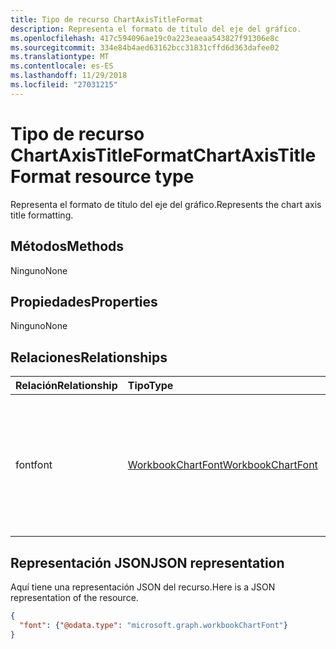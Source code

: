 ```yaml
---
title: Tipo de recurso ChartAxisTitleFormat
description: Representa el formato de título del eje del gráfico.
ms.openlocfilehash: 417c594096ae19c0a223eaeaa543827f91306e8c
ms.sourcegitcommit: 334e84b4aed63162bcc31831cffd6d363dafee02
ms.translationtype: MT
ms.contentlocale: es-ES
ms.lasthandoff: 11/29/2018
ms.locfileid: "27031215"
---
```

# <a name="chartaxistitleformat-resource-type"></a><span data-ttu-id="e6262-103">Tipo de recurso ChartAxisTitleFormat</span><span class="sxs-lookup"><span data-stu-id="e6262-103">ChartAxisTitleFormat resource type</span></span>

<span data-ttu-id="e6262-104">Representa el formato de título del eje del gráfico.</span><span class="sxs-lookup"><span data-stu-id="e6262-104">Represents the chart axis title formatting.</span></span>


## <a name="methods"></a><span data-ttu-id="e6262-105">Métodos</span><span class="sxs-lookup"><span data-stu-id="e6262-105">Methods</span></span>
<span data-ttu-id="e6262-106">Ninguno</span><span class="sxs-lookup"><span data-stu-id="e6262-106">None</span></span>

## <a name="properties"></a><span data-ttu-id="e6262-107">Propiedades</span><span class="sxs-lookup"><span data-stu-id="e6262-107">Properties</span></span>
<span data-ttu-id="e6262-108">Ninguno</span><span class="sxs-lookup"><span data-stu-id="e6262-108">None</span></span>

## <a name="relationships"></a><span data-ttu-id="e6262-109">Relaciones</span><span class="sxs-lookup"><span data-stu-id="e6262-109">Relationships</span></span>
| <span data-ttu-id="e6262-110">Relación</span><span class="sxs-lookup"><span data-stu-id="e6262-110">Relationship</span></span> | <span data-ttu-id="e6262-111">Tipo</span><span class="sxs-lookup"><span data-stu-id="e6262-111">Type</span></span>   |<span data-ttu-id="e6262-112">Descripción</span><span class="sxs-lookup"><span data-stu-id="e6262-112">Description</span></span>|
|:---------------|:--------|:----------|
|<span data-ttu-id="e6262-113">font</span><span class="sxs-lookup"><span data-stu-id="e6262-113">font</span></span>|[<span data-ttu-id="e6262-114">WorkbookChartFont</span><span class="sxs-lookup"><span data-stu-id="e6262-114">WorkbookChartFont</span></span>](chartfont.md)|<span data-ttu-id="e6262-p101">Representa los atributos de fuente (por ejemplo, nombre de fuente, tamaño de fuente, color, etc.) de un objeto de título del eje del gráfico. Solo lectura.</span><span class="sxs-lookup"><span data-stu-id="e6262-p101">Represents the font attributes, such as font name, font size, color, etc. of chart axis title object. Read-only.</span></span>|

## <a name="json-representation"></a><span data-ttu-id="e6262-117">Representación JSON</span><span class="sxs-lookup"><span data-stu-id="e6262-117">JSON representation</span></span>

<span data-ttu-id="e6262-118">Aquí tiene una representación JSON del recurso.</span><span class="sxs-lookup"><span data-stu-id="e6262-118">Here is a JSON representation of the resource.</span></span>

<!--{
  "blockType": "resource",
  "optionalProperties": [],
  "baseType": "microsoft.graph.entity",
  "@odata.type": "microsoft.graph.workbookChartAxisTitleFormat"
}-->

```json
{
  "font": {"@odata.type": "microsoft.graph.workbookChartFont"}
}
```

<!-- uuid: 8fcb5dbc-d5aa-4681-8e31-b001d5168d79
2015-10-25 14:57:30 UTC -->
<!-- {
  "type": "#page.annotation",
  "description": "ChartAxisTitleFormat resource",
  "keywords": "",
  "section": "documentation",
  "tocPath": ""
}-->